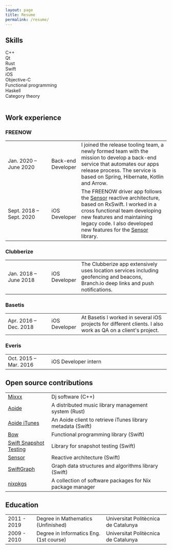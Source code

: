 ```yaml
---
layout: page
title: Resume
permalink: /resume/
---
```


<!-- <div class="banner">
Currently looking for a C++ job.
</div> -->

## Skills

<div class="autoTable">
  <div>
    <span>C++</span>
    <div class="meter">
      <span style="width: 50%"/>
    </div>
  </div>
  <div>
    <span>Qt</span>
    <div class="meter">
      <span style="width: 50%"/>
    </div>
  </div>
  <div>
    <span>Rust</span>
    <div class="meter">
      <span style="width: 50%"/>
    </div>
  </div>
  <div>
    <span>Swift</span>
    <div class="meter">
      <span style="width: 100%"/>
    </div>
  </div>
  <div>
    <span>iOS</span>
    <div class="meter">
      <span style="width: 100%"/>
    </div>
  </div>
  <div>
    <span>Objective-C</span>
    <div class="meter">
      <span style="width: 100%"/>
    </div>
  </div>
  <div>
    <span>Functional programming</span>
    <div class="meter">
      <span style="width: 50%"/>
    </div>
  </div>
  <div>
    <span>Haskell</span>
    <div class="meter">
      <span style="width: 25%"/>
    </div>
  </div>
  <div>
    <span>Category theory</span>
    <div class="meter">
      <span style="width: 25%"/>
    </div>
  </div>
</div>
<br/>

## Work experience

### FREENOW

 <table class="innerBorderTable">
  <col width="27%">
  <col width="17%">
   <tr>
    <td>Jan. 2020 – June 2020</td>
    <td>Back-end Developer</td>
    <td>I joined the release tooling team, a newly formed team with the mission to
    develop a back-end service that automates our apps release process.
    The service is based
    on Spring, Hibernate, Kotlin and Arrow.</td>
  </tr>
  <tr>
    <td>Sept. 2018 – Sept. 2020</td>
    <td>iOS Developer</td>
    <td> The FREENOW driver app follows the
    <a href="https://github.com/freenowtech/Sensor">Sensor</a> reactive
    architecture, based on RxSwift.
    I worked in a cross functional team developing new features and maintaining
    legacy code. I also developed new features for the <a href="https://github.com/freenowtech/Sensor">Sensor</a> library.</td>
  </tr>
</table>

### Clubberize

 <table class="innerBorderTable">
  <col width="27%">
  <col width="17%">
  <tr>
    <td>Jan. 2018 – June 2018</td>
    <td>iOS Developer</td>
    <td>The Clubberize app extensively uses location services
     including geofencing and beacons, Branch.io deep links
      and push notifications.</td>
  </tr>
</table>

### Basetis

 <table class="innerBorderTable">
  <col width="27%">
  <col width="17%">
  <tr>
    <td>Apr. 2016 – Dec. 2018</td>
    <td>iOS Developer</td>
    <td>At Basetis I worked in several iOS projects for different clients.
    I also work as QA on a client's project.</td>
  </tr>
</table>

### Everis

 <table class="innerBorderTable">
  <col width="27%">
  <tr>
    <td>Oct. 2015 – Mar. 2016</td>
    <td>iOS Developer intern</td>
  </tr>
</table>

## Open source contributions

 <table class="innerBorderTable">
  <col width="27%">
  <tr>
    <td>
      <a href="https://github.com/mixxxdj/mixxx/pulls?q=is%3Apr+author%3Aferranpujolcamins">Mixxx</a>
    </td>
    <td>
      Dj software (C++)
    </td>
  </tr>
  <tr>
    <td>
      <a href="https://gitlab.com/uklotzde/aoide-rs/-/commits/development?author=Ferran%20Pujol%20Camins">Aoide</a>
    </td>
    <td>
      A distributed music library management system (Rust)
    </td>
  </tr>
  <tr>
    <td>
      <a href="https://github.com/ferranpujolcamins/aoide-iTunes">Aoide iTunes</a>
    </td>
    <td>
      An Aoide client to retrieve iTunes library metadata (Swift)
    </td>
  </tr>
  <tr>
    <td>
      <a href="https://github.com/bow-swift/bow/pulls?q=+is%3Apr+author%3Aferranpujolcamins+">Bow</a>
    </td>
    <td>
      Functional programming library (Swift)
    </td>
  </tr>
  <tr>
    <td>
      <a href="https://github.com/pointfreeco/swift-snapshot-testing/pulls?q=is%3Apr++author%3Aferranpujolcamins+">Swift Snapshot Testing</a>
    </td>
    <td>
        Library for snapshot testing (Swift)
    </td>
  </tr>
  <tr>
    <td>
      <a href="https://github.com/freenowtech/Sensor/commits/master">Sensor</a>
    </td>
    <td>
      Reactive architecture (Swift)
    </td>
  </tr>
  <tr>
    <td>
      <a href="https://github.com/davecom/SwiftGraph/pulls?q=+is%3Apr+author%3Aferranpujolcamins+">SwiftGraph</a>
    </td>
    <td>
      Graph data structures and algorithms library (Swift)
    </td>
  </tr>
  <tr>
    <td>
      <a href="https://github.com/NixOS/nixpkgs/pull/98057">nixpkgs</a>
    </td>
    <td>
      A collection of software packages for Nix package manager
    </td>
  </tr>
</table>

## Education

 <table class="innerBorderTable">
  <tr>
    <td>2011 - 2019</td>
    <td>Degree in Mathematics (Unfinished)</td>
    <td>Universitat Politècnica de Catalunya</td>
  </tr>
  <tr>
    <td>2009 - 2010</td>
    <td>Degree in Informatics Eng. (1st course)</td>
    <td>Universitat Politècnica de Catalunya</td>
  </tr>
</table>
